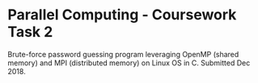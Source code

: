 # Parallel Computing - Coursework Task 2

Brute-force password guessing program leveraging OpenMP (shared memory) and MPI (distributed memory) on Linux OS in C. Submitted Dec 2018.
